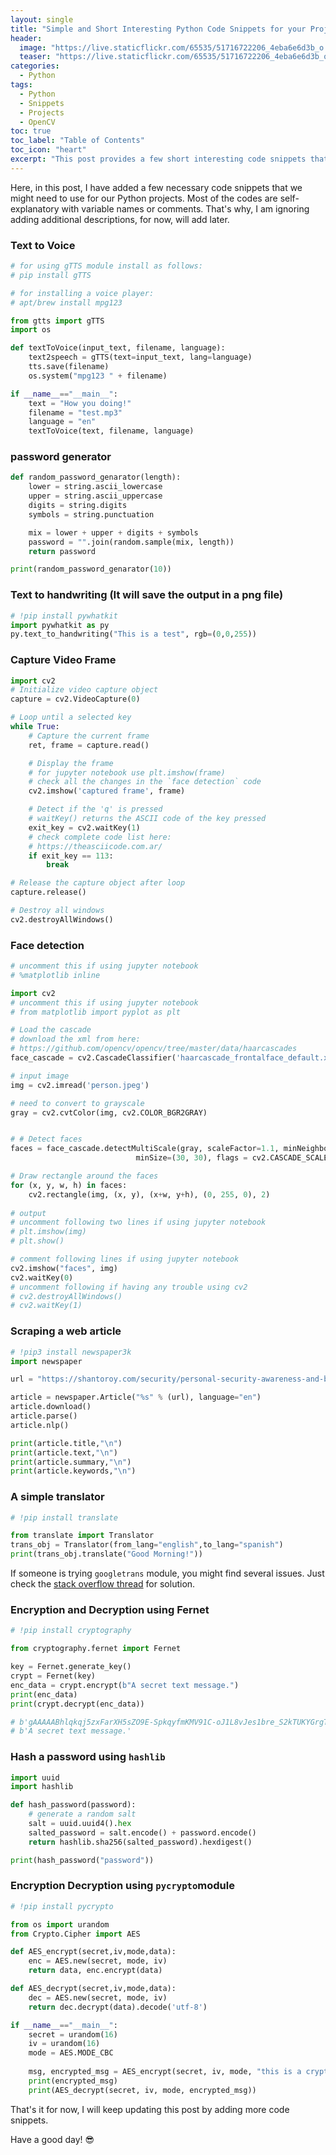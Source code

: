 ```yaml
---
layout: single
title: "Simple and Short Interesting Python Code Snippets for your Projects"
header:
  image: "https://live.staticflickr.com/65535/51716722206_4eba6e6d3b_o.png"
  teaser: "https://live.staticflickr.com/65535/51716722206_4eba6e6d3b_o.png"
categories:
  - Python
tags:
  - Python
  - Snippets
  - Projects
  - OpenCV
toc: true
toc_label: "Table of Contents"
toc_icon: "heart"
excerpt: "This post provides a few short interesting code snippets that you can use for your Python Projects."
---
```


Here, in this post, I have added a few necessary code snippets that we might need to use for our Python projects. Most of the codes are self-explanatory with variable names or comments. That's why, I am ignoring adding additional descriptions, for now, will add later.

### Text to Voice
```python
# for using gTTS module install as follows:
# pip install gTTS

# for installing a voice player:
# apt/brew install mpg123

from gtts import gTTS
import os

def textToVoice(input_text, filename, language):
    text2speech = gTTS(text=input_text, lang=language)
    tts.save(filename)
    os.system("mpg123 " + filename)

if __name__=="__main__":
    text = "How you doing!"
    filename = "test.mp3"
    language = "en"
    textToVoice(text, filename, language)
```


### password generator

```python
def random_password_genarator(length):
    lower = string.ascii_lowercase
    upper = string.ascii_uppercase
    digits = string.digits
    symbols = string.punctuation

    mix = lower + upper + digits + symbols
    password = "".join(random.sample(mix, length))
    return password

print(random_password_genarator(10))
```
 
### Text to handwriting (It will save the output in a png file)
```python
# !pip install pywhatkit
import pywhatkit as py
py.text_to_handwriting("This is a test", rgb=(0,0,255))
```

### Capture Video Frame
```python
import cv2
# Initialize video capture object
capture = cv2.VideoCapture(0)

# Loop until a selected key  
while True:  
	# Capture the current frame  
	ret, frame = capture.read()

	# Display the frame
	# for jupyter notebook use plt.imshow(frame)
	# check all the changes in the `face detection` code
	cv2.imshow('captured frame', frame)

	# Detect if the 'q' is pressed
	# waitKey() returns the ASCII code of the key pressed
    exit_key = cv2.waitKey(1)
    # check complete code list here:
    # https://theasciicode.com.ar/
    if exit_key == 113:
        break

# Release the capture object after loop
capture.release()

# Destroy all windows
cv2.destroyAllWindows()
```

### Face detection
```python
# uncomment this if using jupyter notebook
# %matplotlib inline

import cv2
# uncomment this if using jupyter notebook
# from matplotlib import pyplot as plt

# Load the cascade
# download the xml from here:
# https://github.com/opencv/opencv/tree/master/data/haarcascades
face_cascade = cv2.CascadeClassifier('haarcascade_frontalface_default.xml')

# input image
img = cv2.imread('person.jpeg')

# need to convert to grayscale
gray = cv2.cvtColor(img, cv2.COLOR_BGR2GRAY)


# # Detect faces
faces = face_cascade.detectMultiScale(gray, scaleFactor=1.1, minNeighbors=5,
                            minSize=(30, 30), flags = cv2.CASCADE_SCALE_IMAGE)

# Draw rectangle around the faces
for (x, y, w, h) in faces:
    cv2.rectangle(img, (x, y), (x+w, y+h), (0, 255, 0), 2)
    
# output
# uncomment following two lines if using jupyter notebook
# plt.imshow(img)
# plt.show()

# comment following lines if using jupyter notebook
cv2.imshow("faces", img)
cv2.waitKey(0)
# uncomment following if having any trouble using cv2
# cv2.destroyAllWindows()
# cv2.waitKey(1)
```

### Scraping a web article
```python
# !pip3 install newspaper3k
import newspaper

url = "https://shantoroy.com/security/personal-security-awareness-and-best-practices/"

article = newspaper.Article("%s" % (url), language="en")
article.download()
article.parse()
article.nlp()

print(article.title,"\n")
print(article.text,"\n")
print(article.summary,"\n")
print(article.keywords,"\n")
``` 

### A simple translator
```python
# !pip install translate

from translate import Translator
trans_obj = Translator(from_lang="english",to_lang="spanish")
print(trans_obj.translate("Good Morning!"))
```

If someone is trying `googletrans` module, you might find several issues. Just check the [stack overflow thread](https://stackoverflow.com/questions/52455774/googletrans-stopped-working-with-error-nonetype-object-has-no-attribute-group) for solution.

### Encryption and Decryption using Fernet
```python
# !pip install cryptography

from cryptography.fernet import Fernet

key = Fernet.generate_key()
crypt = Fernet(key)
enc_data = crypt.encrypt(b"A secret text message.")
print(enc_data)
print(crypt.decrypt(enc_data))

# b'gAAAAABhlqkqj5zxFarXH5sZO9E-SpkqyfmKMV91C-oJ1L8vJes1bre_S2kTUKYGrgTh74gAZVRoQ8KLgS3wBFA4tndy7Wd5VW2jmTIujJtsrgw2Gygj2a4='
# b'A secret text message.'
```

### Hash a password using `hashlib`
```python
import uuid
import hashlib

def hash_password(password):
    # generate a random salt
    salt = uuid.uuid4().hex
    salted_password = salt.encode() + password.encode()
    return hashlib.sha256(salted_password).hexdigest()

print(hash_password("password"))
```

### Encryption Decryption using `pycrypto`module

```python
# !pip install pycrypto

from os import urandom
from Crypto.Cipher import AES

def AES_encrypt(secret,iv,mode,data):
    enc = AES.new(secret, mode, iv)
    return data, enc.encrypt(data)

def AES_decrypt(secret,iv,mode,data):
    dec = AES.new(secret, mode, iv)
    return dec.decrypt(data).decode('utf-8')

if __name__=="__main__":
    secret = urandom(16)
    iv = urandom(16)
    mode = AES.MODE_CBC
    
    msg, encrypted_msg = AES_encrypt(secret, iv, mode, "this is a crypto")
    print(encrypted_msg)
    print(AES_decrypt(secret, iv, mode, encrypted_msg))
```

That's it for now, I will keep updating this post by adding more code snippets.

Have a good day! :sunglasses:
<!--stackedit_data:
eyJoaXN0b3J5IjpbLTE4MDQ4NDE0NDIsNTU1NDMwNTQ3XX0=
-->